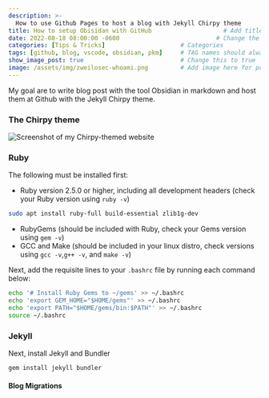 ```yaml
---
description: >-
  How to use Github Pages to host a blog with Jekyll Chirpy theme
title: How to setup Obisidan with GitHub                    # Add title of the machine here
date: 2022-08-18 08:00:00 -0600                           # Change the date to match completion date
categories: [Tips & Tricks]                     # Categories
tags: [github, blog, vscode, obsidian, pkm]     # TAG names should always be lowercase; add relevant tags
show_image_post: true                           # Change this to true
image: /assets/img/zweilosec-whoami.png         # Add image here for post preview image
---
```


My goal are to write blog post with the tool Obsidian in markdown and host them at Github with the Jekyll Chirpy theme.

### The Chirpy theme

![Screenshot of my Chirpy-themed website](../../assets/img/xyz.png)


### Ruby

The following must be installed first:

* Ruby version 2.5.0 or higher, including all development headers (check your Ruby version using `ruby -v`)
```bash
sudo apt install ruby-full build-essential zlib1g-dev
```
* RubyGems (should be included with Ruby, check your Gems version using `gem -v`)
* GCC and Make (should be included in your linux distro, check versions using `gcc -v`,`g++ -v`, and `make -v`)

Next, add the requisite lines to your `.bashrc` file by running each command below:

```bash
echo '# Install Ruby Gems to ~/gems' >> ~/.bashrc
echo 'export GEM_HOME="$HOME/gems"' >> ~/.bashrc
echo 'export PATH="$HOME/gems/bin:$PATH"' >> ~/.bashrc
source ~/.bashrc
```

### Jekyll

Next, install Jekyll and Bundler

```
gem install jekyll bundler
```

#### Blog Migrations
